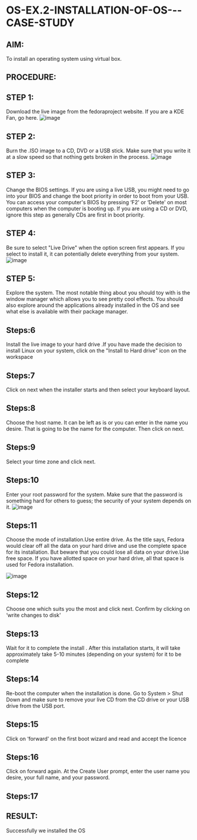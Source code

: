 # OS-EX.2-INSTALLATION-OF-OS---CASE-STUDY

## AIM:

To install an operating system using virtual box.


## PROCEDURE:

## STEP 1:

Download the live image from the fedoraproject website. If you are a KDE
Fan, go here.
![image](https://github.com/Kishore2o/OS-EX.2-INSTALLATION-OF-OS---CASE-STUDY/assets/118679883/07bbb649-a3b5-4fa9-8325-29b2ddafb838)

## STEP 2:

Burn the .ISO image to a CD, DVD or a USB stick. Make sure that you write
it at a slow speed so that nothing gets broken in the process.
![image](https://github.com/Kishore2o/OS-EX.2-INSTALLATION-OF-OS---CASE-STUDY/assets/118679883/17c88b7b-cbf9-4391-8cae-034e5ed048c9)

## STEP 3:

Change the BIOS settings. If you are using a live USB, you might need to go
into your BIOS and change the boot priority in order to boot from your USB.
You can access your computer's BIOS by pressing ‘F2' or ‘Delete' on most
computers when the computer is booting up. If you are using a CD or DVD,
ignore this step as generally CDs are first in boot priority.

## STEP 4:

Be sure to select "Live Drive" when the option screen first appears. If you
select to install it, it can potentially delete everything from your system.
![image](https://github.com/Kishore2o/OS-EX.2-INSTALLATION-OF-OS---CASE-STUDY/assets/118679883/47f56d55-66e7-43a9-92d7-1d8dad2a1883)

## STEP 5:

Explore the system. The most notable thing about you should toy with is the
window manager which allows you to see pretty cool effects. You should also
explore around the applications already installed in the OS and see what
else is available with their package manager.

## Steps:6

Install the live image to your hard drive .If you have made the decision to
install Linux on your system, click on the "Install to Hard drive" icon on the
workspace

## Steps:7

Click on next when the installer starts and then select your keyboard layout.

## Steps:8

Choose the host name. It can be left as is or you can enter in the name you
desire. That is going to be the name for the computer. Then click on next.

## Steps:9

Select your time zone and click next.

## Steps:10

Enter your root password for the system. Make sure that the password is
something hard for others to guess; the security of your system depends on
it.
![image](https://github.com/Kishore2o/OS-EX.2-INSTALLATION-OF-OS---CASE-STUDY/assets/118679883/16b356d4-8e0b-47f9-8f10-8e710fdf9e37)

## Steps:11

Choose the mode of installation.Use entire drive. As the title says, Fedora
would clear off all the data on your hard drive and use the complete space
for its installation. But beware that you could lose all data on your drive.Use
free space. If you have allotted space on your hard drive, all that space is
used for Fedora installation.

![image](https://github.com/Kishore2o/OS-EX.2-INSTALLATION-OF-OS---CASE-STUDY/assets/118679883/6ebdeba9-7179-412a-878c-a0ac236d77d9)

## Steps:12

Choose one which suits you the most and click next. Confirm by clicking on
‘write changes to disk'

## Steps:13

Wait for it to complete the install . After this installation starts, it will take
approximately take 5-10 minutes (depending on your system) for it to be
complete 

## Steps:14

Re-boot the computer when the installation is done. Go to System > Shut
Down and make sure to remove your live CD from the CD drive or your USB
drive from the USB port.

## Steps:15

Click on ‘forward' on the first boot wizard and read and accept the licence

## Steps:16

Click on forward again. At the Create User prompt, enter the user name you
desire, your full name, and your password.

## Steps:17

## RESULT:
Successfully we installed the OS
